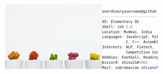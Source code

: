 
<img align="left" src="scott-webb-GQD3Av_9A88-unsplash.jpg" alt="picture" width="320" /> 

```csharp
anordinaryusername@github
-------------------------
OS: Elementary OS
Shell: zsh 5.8
Location: Mumbai, India
Languages: JavaScript, Python,
           C, C++. Assembly
Interests: NLP, Fintech,
           Competitive Coding
Hobbies: Football, Reading
Discord: shivu21#2065
Mail: subramanian.shivansh@gmail.com
```
